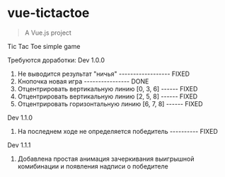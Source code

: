 # vue-tictactoe

> A Vue.js project

Tic Tac Toe simple game

Требуются доработки:
Dev 1.0.0 
1. Не выводится результат "ничья" ------------------ FIXED
2. Кнопочка новая игра ---------------- DONE
3. Отцентрировать вертикальную линию [0, 3, 6] ------ FIXED
4. Отцентрировать вертикальную линию [2, 5, 8] ------ FIXED
5. Отцентрировать горизонтальную линию [6, 7, 8] ------ FIXED

Dev 1.1.0 
1. На последнем ходе не определяется победитель ---------- FIXED

Dev 1.1.1 
1. Добавлена простая анимация зачеркивания выигрышной комибинации и появления надписи о победителе


